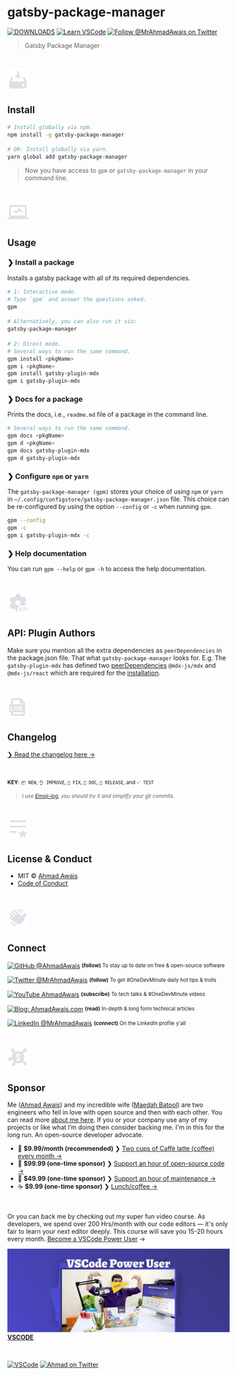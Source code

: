 # gatsby-package-manager

[![DOWNLOADS](https://img.shields.io/npm/dt/gatsby-package-manager?label=DOWNLOADS%20%20❯&colorA=6A788D&colorB=6A788D&style=flat)](https://www.npmjs.com/package/gatsby-package-manager) [![Learn VSCode](https://img.shields.io/badge/-VSCODE.pro%20%E2%86%92-gray.svg?colorB=6A788D&style=flat)](https://VSCode.pro/?utm_source=GitHubFOSS)
[![Follow @MrAhmadAwais on Twitter](https://img.shields.io/badge/FOLLOW%20@MRAHMADAWAIS%20%E2%86%92-gray.svg?colorA=6A788D&colorB=6A788D&style=flat)](https://twitter.com/mrahmadawais/)

> Gatsby Package Manager

<br>

[![📟](https://raw.githubusercontent.com/ahmadawais/stuff/master/images/git/install.png)](./../../)

## Install

```sh
# Install globally via npm.
npm install -g gatsby-package-manager

# OR: Install globally via yarn.
yarn global add gatsby-package-manager
```

> Now you have access to `gpm` or `gatsby-package-manager` in your command line.

<br>

[![⚙️](https://raw.githubusercontent.com/ahmadawais/stuff/master/images/git/usage.png)](./../../)

## Usage

### ❯ Install a package

Installs a gatsby package with all of its required dependencies.

```sh
# 1: Interactive mode.
# Type `gpm` and answer the questions asked.
gpm

# Alternatively, you can also run it via:
gatsby-package-manager

# 2: Direct mode.
# Several ways to run the same command.
gpm install <pkgName>
gpm i <pkgName>
gpm install gatsby-plugin-mdx
gpm i gatsby-plugin-mdx
```

### ❯ Docs for a package

Prints the docs, i.e., `readme.md` file of a package in the command line.

```sh
# Several ways to run the same command.
gpm docs <pkgName>
gpm d <pkgName>
gpm docs gatsby-plugin-mdx
gpm d gatsby-plugin-mdx
```

### ❯ Configure `npm` or `yarn`

The `gatsby-package-manager (gpm)` stores your choice of using  `npm` or `yarn` in `~/.config/configstore/gatsby-package-manager.json` file. This choice can be re-configured by using the option `--config` or `-c` when running `gpm`.

```sh
gpm --config
gpm -c
gpm i gatsby-plugin-mdx -c
```

### ❯ Help documentation

You can run `gpm --help` or `gpm -h` to access the help documentation.

<br />

[![📃](https://raw.githubusercontent.com/ahmadawais/stuff/master/images/git/options.png)](./../../)

## API: Plugin Authors

Make sure you mention all the extra dependencies as `peerDependencies` in the package.json file. That what `gatsby-package-manager` looks for. E.g. The `gatsby-plugin-mdx` has defined two [peerDependencies](https://github.com/gatsbyjs/gatsby/blob/master/packages/gatsby-plugin-mdx/package.json#L16-L19) `@mdx-js/mdx` and `@mdx-js/react` which are required for the [installation](https://github.com/gatsbyjs/gatsby/tree/master/packages/gatsby-plugin-mdx#installation).

<br />

[![📝](https://raw.githubusercontent.com/ahmadawais/stuff/master/images/git/log.png)](changelog.md)

## Changelog

[❯ Read the changelog here →](changelog.md)

<br>

<small>**KEY**: `📦 NEW`, `👌 IMPROVE`, `🐛 FIX`, `📖 DOC`, `🚀 RELEASE`, and `✅ TEST`

> _I use [Emoji-log](https://github.com/ahmadawais/Emoji-Log), you should try it and simplify your git commits._

</small>

<br>

[![📃](https://raw.githubusercontent.com/ahmadawais/stuff/master/images/git/license.png)](./../../)

## License & Conduct

- MIT © [Ahmad Awais](https://twitter.com/MrAhmadAwais/)
- [Code of Conduct](code-of-conduct.md)

<br>

[![🙌](https://raw.githubusercontent.com/ahmadawais/stuff/master/images/git/connect.png)](./../../)

## Connect

<div align="left">
    <p><a href="https://github.com/ahmadawais"><img alt="GitHub @AhmadAwais" align="center" src="https://img.shields.io/badge/GITHUB-gray.svg?colorB=6cc644&colorA=6cc644&style=flat" /></a>&nbsp;<small><strong>(follow)</strong> To stay up to date on free & open-source software</small></p>
    <p><a href="https://twitter.com/MrAhmadAwais/"><img alt="Twitter @MrAhmadAwais" align="center" src="https://img.shields.io/badge/TWITTER-gray.svg?colorB=1da1f2&colorA=1da1f2&style=flat" /></a>&nbsp;<small><strong>(follow)</strong> To get #OneDevMinute daily hot tips & trolls</small></p>
    <p><a href="https://www.youtube.com/AhmadAwais"><img alt="YouTube AhmadAwais" align="center" src="https://img.shields.io/badge/YOUTUBE-gray.svg?colorB=ff0000&colorA=ff0000&style=flat" /></a>&nbsp;<small><strong>(subscribe)</strong> To tech talks & #OneDevMinute videos</small></p>
    <p><a href="https://AhmadAwais.com/"><img alt="Blog: AhmadAwais.com" align="center" src="https://img.shields.io/badge/MY%20BLOG-gray.svg?colorB=4D2AFF&colorA=4D2AFF&style=flat" /></a>&nbsp;<small><strong>(read)</strong> In-depth & long form technical articles</small></p>
    <p><a href="https://www.linkedin.com/in/MrAhmadAwais/"><img alt="LinkedIn @MrAhmadAwais" align="center" src="https://img.shields.io/badge/LINKEDIN-gray.svg?colorB=0077b5&colorA=0077b5&style=flat" /></a>&nbsp;<small><strong>(connect)</strong> On the LinkedIn profile y'all</small></p>
</div>

<br>

[![👌](https://raw.githubusercontent.com/ahmadawais/stuff/master/images/git/sponsor.png)](./../../)

## Sponsor

Me ([Ahmad Awais](https://twitter.com/mrahmadawais/)) and my incredible wife ([Maedah Batool](https://twitter.com/MaedahBatool/)) are two engineers who fell in love with open source and then with each other. You can read more [about me here](https://ahmadawais.com/about). If you or your company use any of my projects or like what I’m doing then consider backing me. I'm in this for the long run. An open-source developer advocate.

- 🌟  **$9.99/month (recommended)** ❯ [Two cups of Caffè latte (coffee) every month →](https://pay.paddle.com/checkout/540217)
- 🚀  **$99.99 (one-time sponsor)** ❯ [Support an hour of open-source code →](https://pay.paddle.com/checkout/515568)
- 🔰  **$49.99 (one-time sponsor)** ❯ [Support an hour of maintenance →](https://pay.paddle.com/checkout/527253)
- ☕️  **$9.99 (one-time sponsor)** ❯ [Lunch/coffee →](https://pay.paddle.com/checkout/527254)

<br>

Or you can back me by checking out my super fun video course. As developers, we spend over 200 Hrs/month with our code editors — it's only fair to learn your next editor deeply. This course will save you 15-20 hours every month.  <a href="https://vscode.pro/?utm_source=GitHubFOSS" target="_blank">Become a VSCode Power User</a> →</p>

<a href="https://vscode.pro/?utm_source=GitHubFOSS" target="_blank"><img src="https://raw.githubusercontent.com/ahmadawais/stuff/master/images/vscodepro/VSCode.jpeg" /><br><strong>VSCODE</strong></a>

<br>

[![VSCode](https://img.shields.io/badge/-VSCode.pro%20%E2%86%92-gray.svg?colorB=4D2AFF&style=flat)](https://VSCode.pro/?utm_source=GitHubFOSS)
[![Ahmad on Twitter](https://img.shields.io/twitter/follow/mrahmadawais.svg?style=social&label=Follow%20@MrAhmadAwais)](https://twitter.com/mrahmadawais/)
